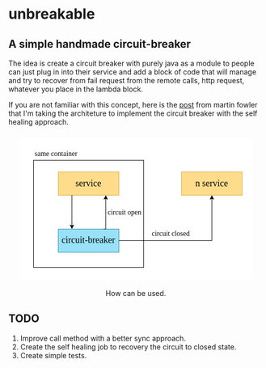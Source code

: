 # unbreakable
## A simple handmade circuit-breaker

The idea is create a circuit breaker with purely java as a module to people can just plug in into their service and add a block of code that will manage and try to recover from fail request from the remote calls, http request, whatever you place in the lambda block.

If you are not familiar with this concept, here is the [post](https://martinfowler.com/bliki/CircuitBreaker.html) from martin fowler that I'm taking the architeture to implement the circuit breaker with the self healing approach.

<p align="center">
  <img src="./diagram.png" style="margin-top: 2%">
  <p style="text-align:center">How can be used.<p>
</p>


## TODO

1. Improve call method with a better sync approach.
2. Create the self healing job to recovery the circuit to closed state.
3. Create simple tests.
